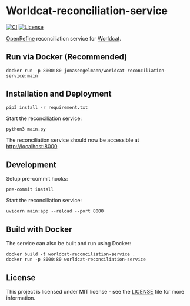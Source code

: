 # Worldcat-reconciliation-service
[![CI](https://github.com/jonasengelmann/worldcat-reconciliation-service/actions/workflows/docker-publish.yml/badge.svg?branch=main)](https://github.com/jonasengelmann/worldcat-reconciliation-service/actions)
[![License](https://img.shields.io/github/license/jonasengelmann/worldcat-reconciliation-service)](LICENSE)

[OpenRefine](http://openrefine.org) reconciliation service for [Worldcat](https://www.worldcat.org).


## Run via Docker (Recommended)

```console
docker run -p 8000:80 jonasengelmann/worldcat-reconciliation-service:main
```

## Installation and Deployment

```console
pip3 install -r requirement.txt
```

Start the reconciliation service:
```console
python3 main.py
```

The reconciliation service should now be accessible at [http://localhost:8000](http://localhost:8000). 

## Development

Setup pre-commit hooks:
```console
pre-commit install
```

Start the reconciliation service:
```console
uvicorn main:app --reload --port 8000
```

## Build with Docker

The service can also be built and run using Docker:

```console
docker build -t worldcat-reconciliation-service .
docker run -p 8000:80 worldcat-reconciliation-service
```

## License

This project is licensed under MIT license - see the [LICENSE](LICENSE) file for more information.
